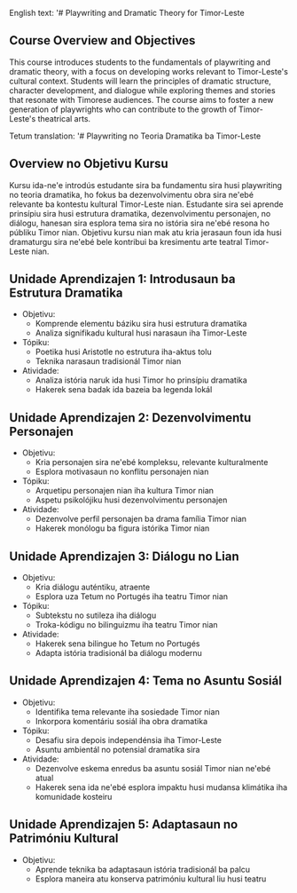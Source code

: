 English text: '# Playwriting and Dramatic Theory for Timor-Leste

## Course Overview and Objectives

This course introduces students to the fundamentals of playwriting and dramatic theory, with a focus on developing works relevant to Timor-Leste's cultural context. Students will learn the principles of dramatic structure, character development, and dialogue while exploring themes and stories that resonate with Timorese audiences. The course aims to foster a new generation of playwrights who can contribute to the growth of Timor-Leste's theatrical arts.

Tetum translation: '# Playwriting no Teoria Dramatika ba Timor-Leste

## Overview no Objetivu Kursu

Kursu ida-ne'e introdús estudante sira ba fundamentu sira husi playwriting no teoria dramatika, ho fokus ba dezenvolvimentu obra sira ne'ebé relevante ba kontestu kultural Timor-Leste nian. Estudante sira sei aprende prinsípiu sira husi estrutura dramatika, dezenvolvimentu personajen, no diálogu, hanesan sira esplora tema sira no istória sira ne'ebé resona ho públiku Timor nian. Objetivu kursu nian mak atu kria jerasaun foun ida husi dramaturgu sira ne'ebé bele kontribui ba kresimentu arte teatral Timor-Leste nian.

## Unidade Aprendizajen 1: Introdusaun ba Estrutura Dramatika
- Objetivu:
  * Komprende elementu báziku sira husi estrutura dramatika
  * Analiza signifikadu kultural husi narasaun iha Timor-Leste
- Tópiku:
  * Poetika husi Aristotle no estrutura iha-aktus tolu
  * Teknika narasaun tradisionál Timor nian
- Atividade:
  * Analiza istória naruk ida husi Timor ho prinsípiu dramatika
  * Hakerek sena badak ida bazeia ba legenda lokál

## Unidade Aprendizajen 2: Dezenvolvimentu Personajen
- Objetivu:
  * Kria personajen sira ne'ebé kompleksu, relevante kulturalmente
  * Esplora motivasaun no konflitu personajen nian
- Tópiku:
  * Arquetipu personajen nian iha kultura Timor nian
  * Aspetu psikolójiku husi dezenvolvimentu personajen
- Atividade:
  * Dezenvolve perfil personajen ba drama família Timor nian
  * Hakerek monólogu ba figura istórika Timor nian

## Unidade Aprendizajen 3: Diálogu no Lian
- Objetivu:
  * Kria diálogu auténtiku, atraente
  * Esplora uza Tetum no Portugés iha teatru Timor nian
- Tópiku:
  * Subtekstu no sutileza iha diálogu
  * Troka-kódigu no bilinguizmu iha teatru Timor nian
- Atividade:
  * Hakerek sena bilingue ho Tetum no Portugés
  * Adapta istória tradisionál ba diálogu modernu

## Unidade Aprendizajen 4: Tema no Asuntu Sosiál
- Objetivu:
  * Identifika tema relevante iha sosiedade Timor nian
  * Inkorpora komentáriu sosiál iha obra dramatika
- Tópiku:
  * Desafiu sira depois independénsia iha Timor-Leste
  * Asuntu ambientál no potensial dramatika sira
- Atividade:
  * Dezenvolve eskema enredus ba asuntu sosiál Timor nian ne'ebé atual
  * Hakerek sena ida ne'ebé esplora impaktu husi mudansa klimátika iha komunidade kosteiru

## Unidade Aprendizajen 5: Adaptasaun no Patrimóniu Kultural
- Objetivu:
  * Aprende teknika ba adaptasaun istória tradisionál ba palcu
  * Esplora maneira atu konserva patrimóniu kultural liu husi teatru